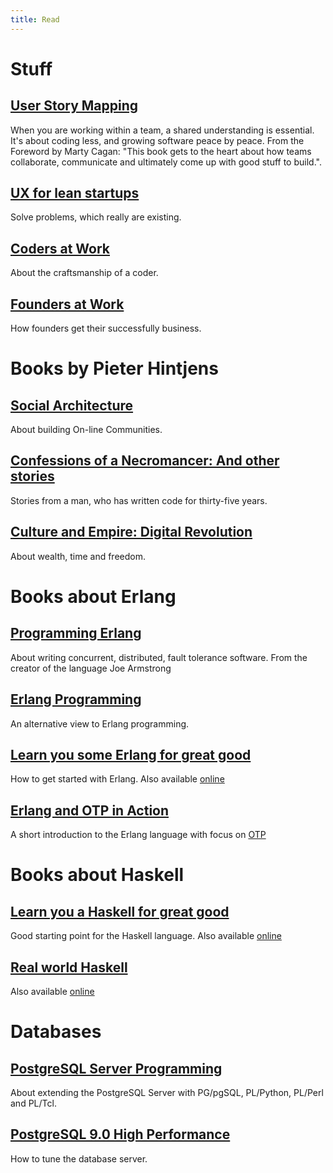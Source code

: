 ```yaml
---
title: Read
---
```


# Stuff

## [User Story Mapping](http://www.amazon.com/User-Story-Mapping-Discover-Product/dp/1491904909)

When you are working within a team, a shared understanding is essential. 
It's about coding less, and growing software peace by peace. 
From the Foreword by Marty Cagan: "This book gets to the heart about how teams collaborate, communicate and ultimately come up with good stuff to build.". 

## [UX for lean startups](http://www.amazon.com/UX-Lean-Startups-Experience-Research/dp/1449334911)

Solve problems, which really are existing.

## [Coders at Work](http://www.amazon.com/Coders-Work-Reflections-Craft-Programming/dp/1430219483)

About the craftsmanship of a coder.

## [Founders at Work](http://www.amazon.com/Founders-Work-Stories-Startups-Early/dp/1430210788)

How founders get their successfully business.

# Books by Pieter Hintjens

## [Social Architecture](https://www.amazon.de/Social-Architecture-Building-line-Communities/dp/1533112452/)

About building On-line Communities.

## [Confessions of a Necromancer: And other stories](https://www.amazon.de/Confessions-Necromancer-stories-Pieter-Hintjens/dp/1539178846)

Stories from a man, who has written code for thirty-five years.

## [Culture and Empire: Digital Revolution](https://www.amazon.de/Culture-Empire-Revolution-Pieter-Hintjens/dp/1492999776)

About wealth, time and freedom.


# Books about Erlang

## [Programming Erlang](http://www.amazon.com/Programming-Erlang-Concurrent-Pragmatic-Programmers/dp/193778553X)

About writing concurrent, distributed, fault tolerance software. From the creator of the language Joe Armstrong

## [Erlang Programming](http://www.amazon.com/Erlang-Programming-Francesco-Cesarini/dp/0596518188/)

An alternative view to Erlang programming.

## [Learn you some Erlang for great good](http://www.amazon.com/Learn-Some-Erlang-Great-Good/dp/1593274351)

How to get started with Erlang. Also available [online](http://learnyousomeerlang.com/)

## [Erlang and OTP in Action](http://www.amazon.com/Erlang-OTP-Action-Martin-Logan/dp/1933988789)

A short introduction to the Erlang language with focus on [OTP](https://en.wikipedia.org/wiki/Open_Telecom_Platform)

# Books about Haskell

## [Learn you a Haskell for great good](http://www.amazon.com/Learn-You-Haskell-Great-Good/dp/1593272839/)

Good starting point for the Haskell language. Also available [online](http://learnyouahaskell.com/)

## [Real world Haskell](http://www.amazon.com/Real-World-Haskell-Bryan-OSullivan/dp/0596514980)

Also available [online](http://book.realworldhaskell.org/)

# Databases

## [PostgreSQL Server Programming](http://www.amazon.com/PostgreSQL-Server-Programming-Usama-Dar/dp/1783980583)

About extending the PostgreSQL Server with PG/pgSQL, PL/Python, PL/Perl and PL/Tcl.

## [PostgreSQL 9.0 High Performance](http://www.amazon.com/PostgreSQL-High-Performance-Gregory-Smith/dp/184951030X)

How to tune the database server.
